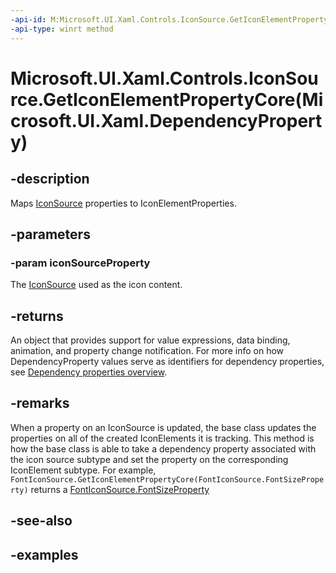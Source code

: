```yaml
---
-api-id: M:Microsoft.UI.Xaml.Controls.IconSource.GetIconElementPropertyCore(Microsoft.UI.Xaml.DependencyProperty)
-api-type: winrt method
---
```


# Microsoft.UI.Xaml.Controls.IconSource.GetIconElementPropertyCore(Microsoft.UI.Xaml.DependencyProperty)

<!--
protected virtual Microsoft.UI.Xaml.DependencyProperty GetIconElementPropertyCore (Microsoft.UI.Xaml.DependencyProperty iconSourceProperty);
-->

## -description

Maps [IconSource](iconsource.md) properties to IconElementProperties.

## -parameters

### -param iconSourceProperty

The [IconSource](iconsource.md) used as the icon content.

## -returns

An object that provides support for value expressions, data binding, animation, and property change notification. For more info on how DependencyProperty values serve as identifiers for dependency properties, see [Dependency properties overview](/windows/uwp/xaml-platform/dependency-properties-overview).

## -remarks

When a property on an IconSource is updated, the base class updates the properties on all of the created IconElements it is tracking.  This method is how the base class is able to take a dependency property associated with the icon source subtype and set the property on the corresponding IconElement subtype. For example, `FontIconSource.GetIconElementPropertyCore(FontIconSource.FontSizeProperty)` returns a [FontIconSource.FontSizeProperty](fonticonsource_fontsizeproperty.md)

## -see-also

## -examples
